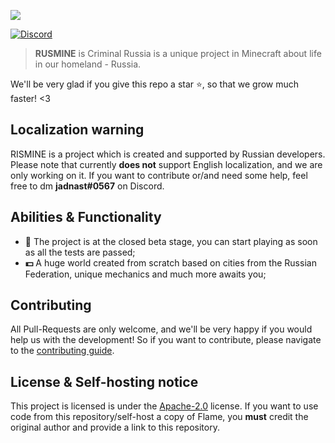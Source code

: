 ![](https://media.discordapp.net/attachments/886685249340309579/917786677991333929/banner.png)

<p>
  <a href="hhttps://discord.gg/2j76zDqybG">
    <img src="https://img.shields.io/discord/766974894772191263?color=%233366fe&label=%D0%BF%D0%BE%D0%B4%D0%B4%D0%B5%D1%80%D0%B6%D0%BA%D0%B0&style=flat-square" alt="Discord">
  </a>
</p>

> **RUSMINE** is Criminal Russia is a unique project in Minecraft about life in our homeland - Russia.

We'll be very glad if you give this repo a star ⭐, so that we grow much faster! <3

## Localization warning
RISMINE is a project which is created and supported by Russian developers. Please note that currently **does not** support English localization, and we are only working on it. If you want to contribute or/and need some help, feel free to dm **jadnast#0567** on Discord.

## Abilities & Functionality
- **🔧** The project is at the closed beta stage, you can start playing as soon as all the tests are passed;
- **💵** A huge world created from scratch based on cities from the Russian Federation, unique mechanics and much more awaits you;

## Contributing
All Pull-Requests are only welcome, and we'll be very happy if you would help us with the development! So if you want to contribute, please navigate to the [contributing guide](/CONTRIBUTING.md).

## License & Self-hosting notice
This project is licensed is under the [Apache-2.0](/LICENSE) license. If you want to use code from this repository/self-host a copy of Flame, you **must** credit the original author and provide a link to this repository. 
